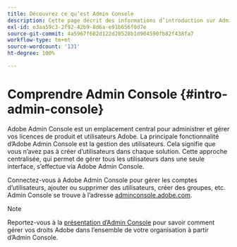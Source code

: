 ```yaml
---
title: Découvrez ce qu’est Admin Console
description: Cette page décrit des informations d’introduction sur Admin Console.
exl-id: e3aa59c3-2f92-42b9-8d6a-e91b656f0d7e
source-git-commit: 4a5967f682d122d20528b1d904590fb82f438fa7
workflow-type: tm+mt
source-wordcount: '131'
ht-degree: 100%

---
```


# Comprendre Admin Console {#intro-admin-console}

Adobe Admin Console est un emplacement central pour administrer et gérer vos licences de produit et utilisateurs Adobe. La principale fonctionnalité d’Adobe Admin Console est la gestion des utilisateurs. Cela signifie que vous n’avez pas à créer d’utilisateurs dans chaque solution. Cette approche centralisée, qui permet de gérer tous les utilisateurs dans une seule interface, s’effectue via Adobe Admin Console.

Connectez-vous à Adobe Admin Console pour gérer les comptes d’utilisateurs, ajouter ou supprimer des utilisateurs, créer des groupes, etc. Admin Console se trouve à l’adresse [adminconsole.adobe.com](https://adminconsole.adobe.com).

>[!NOTE]
>Reportez-vous à la [présentation d’Admin Console](https://helpx.adobe.com/fr/enterprise/using/admin-console.html) pour savoir comment gérer vos droits Adobe dans l’ensemble de votre organisation à partir d’Admin Console.
